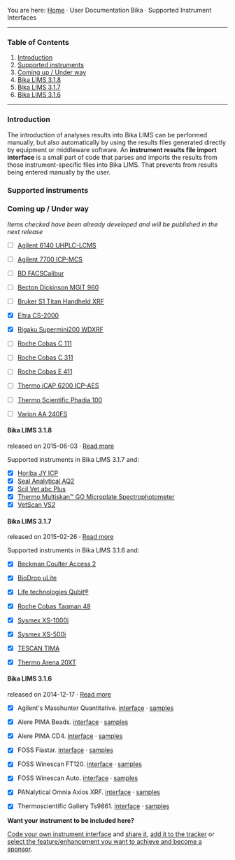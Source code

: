 You are here: [Home](https://github.com/bikalabs/Bika-LIMS/wiki) · User Documentation Bika · Supported Instrument Interfaces
***
### Table of Contents
1. [Introduction](#introduction)
2. [Supported instruments](#supported-instruments)
  1. [Coming up / Under way](#Coming-up-/-under-way)
  2. [Bika LIMS 3.1.8](https://github.com/bikalabs/Bika-LIMS/wiki/Supported-instrument-interfaces#bika-lims-318)
  3. [Bika LIMS 3.1.7](https://github.com/bikalabs/Bika-LIMS/wiki/Supported-instrument-interfaces#bika-lims-317)
  4. [Bika LIMS 3.1.6](https://github.com/bikalabs/Bika-LIMS/wiki/Supported-instrument-interfaces#bika-lims-316)

***

### Introduction

The introduction of analyses results into Bika LIMS can be performed manually, but also automatically by using the results files generated directly by equipment or middleware software. An **instrument results file import interface** is a small part of code that parses and imports the results from those instrument-specific files into Bika LIMS. That prevents from results being entered manually by the user.

### Supported instruments
### Coming up / Under way

_Items checked have been already developed and will be published in the next release_

- [ ] [Agilent 6140 UHPLC-LCMS](https://jira.bikalabs.com/browse/HEALTH-259)
- [ ] [Agilent 7700 ICP-MCS](https://jira.bikalabs.com/browse/LIMS-1588)
- [ ] [BD FACSCalibur](https://jira.bikalabs.com/browse/HEALTH-235)
- [ ] [Becton Dickinson MGIT 960](https://jira.bikalabs.com/browse/HEALTH-234)
- [ ] [Bruker S1 Titan Handheld XRF](https://jira.bikalabs.com/browse/LIMS-1577)
- [x] [Eltra CS-2000](https://jira.bikalabs.com/browse/LIMS-1818)
- [x] [Rigaku Supermini200 WDXRF](https://jira.bikalabs.com/browse/LIMS-1817)
- [ ] [Roche Cobas C 111](https://jira.bikalabs.com/browse/HEALTH-236)
- [ ] [Roche Cobas C 311](https://jira.bikalabs.com/browse/HEALTH-237)
- [ ] [Roche Cobas E 411](https://jira.bikalabs.com/browse/HEALTH-238)
- [ ] [Thermo iCAP 6200 ICP-AES](https://jira.bikalabs.com/browse/LIMS-1589)
- [ ] [Thermo Scientific Phadia 100](https://jira.bikalabs.com/browse/HEALTH-229)
- [ ] [Varion AA 240FS](https://jira.bikalabs.com/browse/LIMS-1433)


#### **Bika LIMS 3.1.8**
released on 2015-06-03 · [Read more](https://github.com/bikalabs/Bika-LIMS/wiki/Bika-LIMS-3.1.8)

Supported instruments in Bika LIMS 3.1.7 and:

- [x] [Horiba JY ICP](https://jira.bikalabs.com/browse/LIMS-1805)
- [x] [Seal Analytical AQ2](https://jira.bikalabs.com/browse/LIMS-1806)
- [x] [Scil Vet abc Plus](https://jira.bikalabs.com/browse/LIMS-1771)
- [x] [Thermo Multiskan™ GO Microplate Spectrophotometer](https://jira.bikalabs.com/browse/LIMS-1773)
- [x] [VetScan VS2](https://jira.bikalabs.com/browse/LIMS-1772)

#### **Bika LIMS 3.1.7**
released on 2015-02-26 · [Read more](https://github.com/bikalabs/Bika-LIMS/wiki/Bika-LIMS-3.1.7)

Supported instruments in Bika LIMS 3.1.6 and:

- [x] [Beckman Coulter Access 2](https://jira.bikalabs.com/browse/LIMS-1569)
- [x] [BioDrop &micro;Lite](https://jira.bikalabs.com/browse/LIMS-1604)
- [x] [Life technologies Qubit&reg;](https://jira.bikalabs.com/browse/LIMS-1603)
- [x] [Roche Cobas Taqman 48](https://jira.bikalabs.com/browse/LIMS-1570)
- [x] [Sysmex XS-1000i](https://jira.bikalabs.com/browse/LIMS-1571)
- [x] [Sysmex XS-500i](https://jira.bikalabs.com/browse/LIMS-1572)
- [x] [TESCAN TIMA](https://jira.bikalabs.com/browse/LIMS-1605)
- [x] [Thermo Arena 20XT](https://jira.bikalabs.com/browse/LIMS-1575)


#### **Bika LIMS 3.1.6**
released on 2014-12-17 · [Read more](https://github.com/bikalabs/Bika-LIMS/wiki/Bika-LIMS-3.1.6)

- [x] Agilent's Masshunter Quantitative. [interface](https://github.com/bikalabs/Bika-LIMS/blob/hotfix/3.1.7/bika/lims/exportimport/instruments/agilent/masshunter/quantitative.py) · [samples](https://github.com/bikalabs/Bika-LIMS/tree/hotfix/3.1.7/bika/lims/exportimport/instruments/agilent/masshunter/samples)
- [x] Alere PIMA Beads. [interface](https://github.com/bikalabs/Bika-LIMS/blob/hotfix/3.1.7/bika/lims/exportimport/instruments/alere/pima/beads.py) · [samples](https://github.com/bikalabs/Bika-LIMS/tree/hotfix/3.1.7/bika/lims/exportimport/instruments/alere/pima/samples)
- [x] Alere PIMA CD4. [interface](https://github.com/bikalabs/Bika-LIMS/blob/hotfix/3.1.7/bika/lims/exportimport/instruments/alere/pima/cd4.py) · [samples](https://github.com/bikalabs/Bika-LIMS/tree/hotfix/3.1.7/bika/lims/exportimport/instruments/alere/pima/samples)
- [x] FOSS Fiastar. [interface](https://github.com/bikalabs/Bika-LIMS/blob/hotfix/3.1.7/bika/lims/exportimport/instruments/foss/fiastar/fiastar.py) · [samples](https://github.com/bikalabs/Bika-LIMS/tree/hotfix/3.1.7/bika/lims/exportimport/instruments/foss/fiastar)
- [x] FOSS Winescan FT120. [interface](https://github.com/bikalabs/Bika-LIMS/blob/hotfix/3.1.7/bika/lims/exportimport/instruments/foss/winescan/ft120.py) · [samples](https://github.com/bikalabs/Bika-LIMS/tree/hotfix/3.1.7/bika/lims/exportimport/instruments/foss/winescan/samples)
- [x] FOSS Winescan Auto. [interface](https://github.com/bikalabs/Bika-LIMS/blob/hotfix/3.1.7/bika/lims/exportimport/instruments/foss/winescan/__init__.py) · [samples](https://github.com/bikalabs/Bika-LIMS/tree/hotfix/3.1.7/bika/lims/exportimport/instruments/foss/winescan/samples)
- [x] PANalytical Omnia Axios XRF. [interface](https://github.com/bikalabs/Bika-LIMS/blob/hotfix/3.1.7/bika/lims/exportimport/instruments/panalytical/omnia/__init__.py) · [samples](https://github.com/bikalabs/Bika-LIMS/tree/hotfix/3.1.7/bika/lims/exportimport/instruments/panalytical/omnia/samples)
- [x] Thermoscientific Gallery Ts9861. [interface](https://github.com/bikalabs/Bika-LIMS/blob/hotfix/3.1.7/bika/lims/exportimport/instruments/thermoscientific/gallery/Ts9861x.py) · [samples](https://github.com/bikalabs/Bika-LIMS/tree/hotfix/3.1.7/bika/lims/exportimport/instruments/thermoscientific/gallery/samples)


**Want your instrument to be included here?**

[Code your own instrument interface](https://github.com/bikalabs/Bika-LIMS/wiki/creating-an-instrument-import-interface) and [share it](https://github.com/bikalabs/Bika-LIMS/wiki/Bika-LIMS-Developer-Guidelines), [add it to the tracker](https://jira.bikalabs.com/browse/LIMS-1573) or [select the feature/enhancement you want to achieve and become a sponsor](https://jira.bikalabs.com/issues/?jql=project%20in%20%28HEALTH%2C%20LIMS%29%20AND%20status%20in%20%28Open%2C%20Reopened%29%20AND%20%20type%20in%20%28Improvement%2C%20%22New%20Feature%22%29%20AND%20%28fixversion%20is%20EMPTY%29%20ORDER%20BY%20Rank%20ASC%2C%20priority%20DESC%2C%20updated%20DESC).
